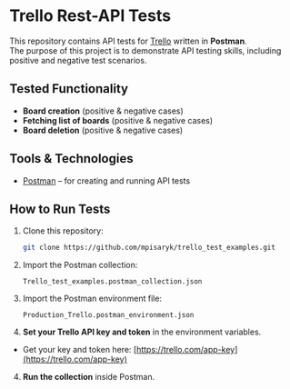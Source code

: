 # Trello Rest-API Tests

This repository contains API tests for [Trello](https://trello.com/) written in **Postman**.  
The purpose of this project is to demonstrate API testing skills, including positive and negative test scenarios.

## Tested Functionality
- **Board creation** (positive & negative cases)
- **Fetching list of boards** (positive & negative cases)
- **Board deletion** (positive & negative cases)

## Tools & Technologies
- [Postman](https://www.postman.com/) – for creating and running API tests  

## How to Run Tests
1. Clone this repository:
   ```bash 
   git clone https://github.com/mpisaryk/trello_test_examples.git
   ```

2. Import the Postman collection: 

   `Trello_test_examples.postman_collection.json`

3. Import the Postman environment file:  

   `Production_Trello.postman_environment.json`

4. **Set your Trello API key and token** in the environment variables.
 - Get your key and token here: [https://trello.com/app-key](https://trello.com/app-key)

4. **Run the collection** inside Postman.

